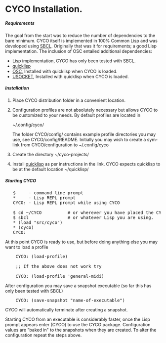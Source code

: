 # CYCO Installation.


##### Requirements

The goal from the start was to reduce the number of dependencies to the
bare minimum.  CYCO itself is implemented in 100% Common Lisp and was
developed using [SBCL](http://www.sbcl.org/).  Originally that was it for
requirements; a good Lisp implementation.  The inclusion of OSC
entailed additional dependencies:

* Lisp implementation, CYCO has only been tested with SBCL.
* [quicklisp](https://www.quicklisp.org/beta/)
* [OSC](https://github.com/zzkt/osc), Installed with quicklisp when CYCO is loaded.
* [USOCKET](https://common-lisp.net/project/usocket/), Installed with quicklisp when CYCO is loaded.

##### Installation

1. Place CYCO distribution folder in a convenient location.

2. Configuration profiles are not absolutely necessary but allows CYCO to be
customized to your needs.  By default profiles are located in  

   ~/.config/cyco/
   

   The folder CYCO/config/ contains example profile directories you may
   use,  see CYCO/config/README.  Initially you may wish to create a
   sym-link from CYCO/configuration to ~/.config/cyco
   
   
3. Create the directory ~/cyco-projects/

4. Install [quicklisp](https://www.quicklisp.org/beta/) as per instructions
in the link.  CYCO expects quicklisp to be at the default location
~/quicklisp/


##### Starting CYCO
<pre>
   $     - command line prompt
   *     - Lisp REPL prompt
   CYCO: - Lisp REPL prompt while using CYCO

   $ cd ~/CYCO          # or wherever you have placed the CYCO directory.
   $ sbcl               # or whatever Lisp you are using.
   * (load "src/cyco")  
   * (cyco)
   CYCO: 
</pre>

At this point CYCO is ready to use, but before doing anything else you may
want to load a profile

<pre>
    CYCO: (load-profile)

    ;; If the above does not work try

    CYCO: (load-profile 'general-midi)
</pre>   

After configuration you may save a snapshot executable (so far this has only
been tested with SBCL)

<pre>
    CYCO: (save-snapshot "name-of-executable")
</pre>

CYCO will automatically terminate after creating a snapshot.

Starting CYCO from an executable is considerably faster, once the Lisp
prompt appears enter (CYCO) to use the CYCO package.   Configuration
values are "baked in" to the snapshots when they are created.  To alter the
configuration repeat the steps above.
